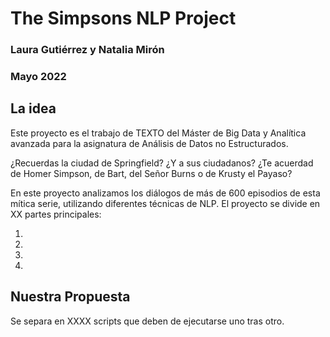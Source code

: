 # The Simpsons NLP Project

### Laura Gutiérrez y Natalia Mirón
### Mayo 2022

## La idea
Este proyecto es el trabajo de TEXTO del Máster de Big Data y Analítica avanzada para la asignatura de Análisis de Datos no Estructurados.

¿Recuerdas la ciudad de Springfield? ¿Y a sus ciudadanos? ¿Te acuerdad de Homer Simpson, de Bart, del Señor Burns o de Krusty el Payaso?

En este proyecto analizamos los diálogos de más de 600 episodios de esta mítica serie, utilizando diferentes técnicas de NLP.
El proyecto se divide en XX partes principales:

1. 
2. 
3. 
4. 


## Nuestra Propuesta
Se separa en XXXX scripts que deben de ejecutarse uno tras otro.

  
